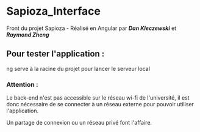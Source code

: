 # Sapioza_Interface
Front du projet Sapioza - Réalisé en Angular par ***Dan Kleczewski*** et ***Raymond Zheng***


## Pour tester l'application :
ng serve à la racine du projet pour lancer le serveur local
### Attention :
Le back-end n'est pas accessible sur le réseau wi-fi de l'université, il est donc nécessaire de se connecter à un réseau externe pour pouvoir utiliser l'application.

Un partage de connexion ou un réseau privé font l'affaire.

